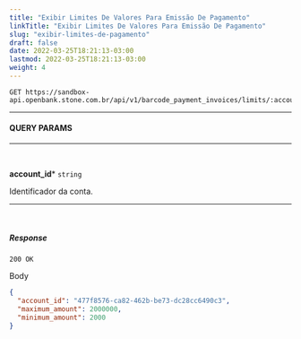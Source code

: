 ```yaml
---
title: "Exibir Limites De Valores Para Emissão De Pagamento"
linkTitle: "Exibir Limites De Valores Para Emissão De Pagamento"
slug: "exibir-limites-de-pagamento"
draft: false
date: 2022-03-25T18:21:13-03:00
lastmod: 2022-03-25T18:21:13-03:00
weight: 4
---
```


```
GET https://sandbox-api.openbank.stone.com.br/api/v1/barcode_payment_invoices/limits/:account_id
```

---

#### **QUERY PARAMS**

---

<br>

**account_id*** `string`

Identificador da conta.

---

<br>

##### **Response**

`200 OK`

Body

```json
{
  "account_id": "477f8576-ca82-462b-be73-dc28cc6490c3",
  "maximum_amount": 2000000,
  "minimum_amount": 2000
}
```
